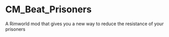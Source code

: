 # CM_Beat_Prisoners
 A Rimworld mod that gives you a new way to reduce the resistance of your prisoners
